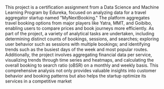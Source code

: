 This project is a certification assignment from a Data Science and Machine Learning Program by Edureka, focused on analyzing data for a travel aggregator startup named "MyNextBooking." The platform aggregates travel booking options from major players like Yatra, MMT, and Goibibo, enabling users to compare prices and book journeys more efficiently. As part of the project, a variety of analytical tasks are undertaken, including determining distinct counts of bookings, sessions, and searches; exploring user behavior such as sessions with multiple bookings; and identifying trends such as the busiest days of the week and most popular routes. Additionally, the project involves aggregating financial data per service, visualizing trends through time series and heatmaps, and calculating the overall booking to search ratio (oBSR) on a monthly and weekly basis. This comprehensive analysis not only provides valuable insights into customer behavior and booking patterns but also helps the startup optimize its services in a competitive market
